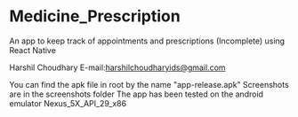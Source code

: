# Medicine_Prescription
An app to keep track of appointments and prescriptions (Incomplete) using React Native

Harshil Choudhary
E-mail:harshilchoudharyids@gmail.com

You can find the apk file in root by the name "app-release.apk"
Screenshots are in the screenshots folder
The app has been tested on the android emulator Nexus_5X_API_29_x86


